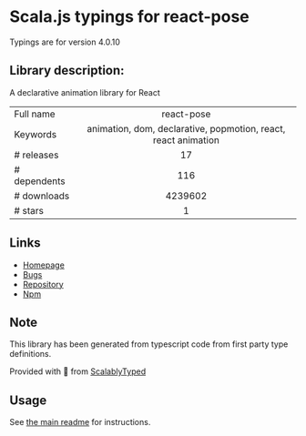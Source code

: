 
# Scala.js typings for react-pose

Typings are for version 4.0.10

## Library description:
A declarative animation library for React

|                    |                 |
| ------------------ | :-------------: |
| Full name          | react-pose |
| Keywords           | animation, dom, declarative, popmotion, react, react animation |
| # releases         | 17 |
| # dependents       | 116 |
| # downloads        | 4239602 |
| # stars            | 1 |

## Links
- [Homepage](https://github.com/Popmotion/popmotion#readme)
- [Bugs](https://github.com/Popmotion/popmotion/issues)
- [Repository](https://github.com/Popmotion/popmotion)
- [Npm](https://www.npmjs.com/package/react-pose)
    


## Note
This library has been generated from typescript code from first party type definitions.

Provided with :purple_heart: from [ScalablyTyped](https://github.com/oyvindberg/ScalablyTyped)

## Usage
See [the main readme](../../readme.md) for instructions.


